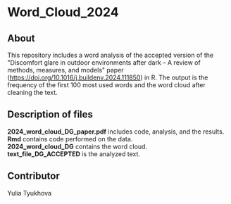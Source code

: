 # Word_Cloud_2024
## About
This repository includes a word analysis of the accepted version of the "Discomfort glare in outdoor environments after dark – A review of methods, measures, and models" paper (https://doi.org/10.1016/j.buildenv.2024.111850) in R. The output is the frequency of the first 100 most used words and the word cloud after cleaning the text. 

## Description of files
**2024_word_cloud_DG_paper.pdf** includes code, analysis, and the results.  
**Rmd** contains code performed on the data.     
**2024_word_cloud_DG** contains the word cloud.  
**text_file_DG_ACCEPTED** is the analyzed text.  

## Contributor
Yulia Tyukhova
